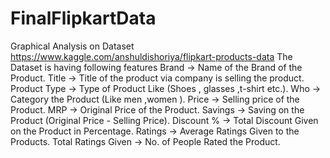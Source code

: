# FinalFlipkartData
Graphical Analysis on Dataset  https://www.kaggle.com/anshuldishoriya/flipkart-products-data
The Dataset is having following features
  Brand                 -> Name of the Brand of the Product.
  Title                 -> Title of the product via company is selling the product.
  Product Type          -> Type of Product Like (Shoes , glasses ,t-shirt etc.).
  Who                   -> Category the Product (Like men ,women ).
  Price                 -> Selling price of the Product.
  MRP                   -> Original Price of the Product.
  Savings               -> Saving on the Product (Original Price - Selling Price).
  Discount %            -> Total Discount Given on the Product in Percentage.
  Ratings               -> Average Ratings Given to the Products.
  Total Ratings Given   -> No. of People Rated  the Product.
